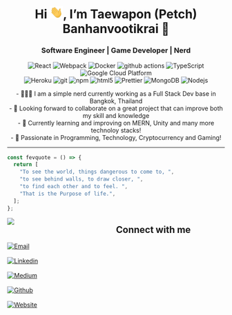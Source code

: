 
<h1 align="center">Hi <img src="https://raw.githubusercontent.com/ABSphreak/ABSphreak/master/gifs/Hi.gif" width="30px">,  I’m Taewapon (Petch) Banhanvootikrai 💎 </h1>
<h3 align="center">Software Engineer | Game Developer | Nerd</h3>

<p align="center"> 
  <img alt="React" src="https://img.shields.io/badge/-React-45b8d8?style=flat-square&logo=react&logoColor=white" />
  <img alt="Webpack" src="https://img.shields.io/badge/-Webpack-8DD6F9?style=flat-square&logo=webpack&logoColor=white" /> 
  <img alt="Docker" src="https://img.shields.io/badge/-Docker-46a2f1?style=flat-square&logo=docker&logoColor=white" />
  <img alt="github actions" src="https://img.shields.io/badge/-Github_Actions-2088FF?style=flat-square&logo=github-actions&logoColor=white" />
  <img alt="TypeScript" src="https://img.shields.io/badge/-TypeScript-007ACC?style=flat-square&logo=typescript&logoColor=white" />
  <img alt="Google Cloud Platform" src="https://img.shields.io/badge/-CSS-1572B6?style=flat-square&logo=css3&logoColor=white" />
  <br/>
  <img alt="Heroku" src="https://img.shields.io/badge/-Heroku-430098?style=flat-square&logo=heroku&logoColor=white" />
  <img alt="git" src="https://img.shields.io/badge/-Git-F05032?style=flat-square&logo=git&logoColor=white" />
  <img alt="npm" src="https://img.shields.io/badge/-NPM-CB3837?style=flat-square&logo=npm&logoColor=white" />
  <img alt="html5" src="https://img.shields.io/badge/-HTML5-E34F26?style=flat-square&logo=html5&logoColor=white" />
  <img alt="Prettier" src="https://img.shields.io/badge/-Prettier-F7B93E?style=flat-square&logo=prettier&logoColor=white" />
  <img alt="MongoDB" src="https://img.shields.io/badge/-MongoDB-13aa52?style=flat-square&logo=mongodb&logoColor=white" />
  <img alt="Nodejs" src="https://img.shields.io/badge/-Nodejs-43853d?style=flat-square&logo=Node.js&logoColor=white" />
</p>

<p align="center">
- 🙋🏻‍♂️ I am a simple nerd currently working as a Full Stack Dev base in Bangkok, Thailand <br/>
- 💞️ Looking forward to collaborate on a great project that can improve both my skill and knowledge <br/>
- 🌱 Currently learning and improving on MERN, Unity and many more technoloy stacks! <br/>
- 👀 Passionate in Programming, Technology, Cryptocurrency and Gaming! <br/>
<!--   ❝<b><i align="center"> To see the world, things dangerous to come to, <br/>
  to see behind walls, to draw closer, <br/>
  to find each other and to feel. <br/>
  That is the Purpose of life. </i></b>❞ -->
</p>

<!-- 
<h3 align="center">Contact Me</h3>

<p align="center">
  <a href="mailto:taewapon.b@gmail.com">
    <img alt="Email" src="https://img.shields.io/badge/-EMAIL-EA4335?style=for-the-badge&logo=mail.ru&logoColor=white" />
  </a>
  <a href="https://www.linkedin.com/in/taewaponb">
    <img alt="Linkedin" src="https://img.shields.io/badge/-LINKEDIN-0A66C2?style=for-the-badge&logo=Linkedin&logoColor=white" />
  </a>
  <a href="https://taewapon.site">
    <img alt="Website" src="https://img.shields.io/badge/-WEBSITE-4158d0?style=for-the-badge&logo=World&logoColor=white" />
  </a>
  <a href="https://taewaponb.medium.com/">
    <img alt="Medium" src="https://img.shields.io/badge/-MEDIUM-000000?style=for-the-badge&logo=Medium&logoColor=white" />
  </a>
  <a href="https://github.com/taewaponb">
   <img alt="Github" src="https://img.shields.io/badge/-GITHUB-181717?style=for-the-badge&logo=Github&logoColor=white" />
  </a>
</p> -->

---

```javascript
const fevquote = () => {
  return [
    "To see the world, things dangerous to come to, ",
    "to see behind walls, to draw closer, ",
    "to find each other and to feel. ",
    "That is the Purpose of life.",
  ];
};
```

<img src ="https://drive.google.com/uc?export=view&id=1IV6COf8x3Gzpg2iPqMyqyzkc__r3tYAJ" align = "left" width = 50%>
<div>
<h2  > Connect with me</h2>

[<img alt="Email" src="https://img.shields.io/badge/-EMAIL-EA4335?style=for-the-badge&logo=mail.ru&logoColor=white" />](mailto:taewapon.b@gmail.com)
<br>  
[<img alt="Linkedin" src="https://img.shields.io/badge/-LINKEDIN-0A66C2?style=for-the-badge&logo=Linkedin&logoColor=white" />](https://www.linkedin.com/in/taewaponb)
<br>  
[<img alt="Medium" src="https://img.shields.io/badge/-MEDIUM-000000?style=for-the-badge&logo=Medium&logoColor=white" />](https://taewaponb.medium.com)
<br>  
[<img alt="Github" src="https://img.shields.io/badge/-GITHUB-181717?style=for-the-badge&logo=Github&logoColor=white" />](https://github.com/taewaponb)
<br>  
[<img alt="Website" src="https://img.shields.io/badge/-WEBSITE-ffffff?style=for-the-badge&logo=World&logoColor=white" />](https://taewapon.site)
<br>  
</div>
